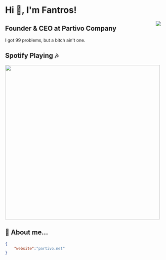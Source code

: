 # Hi 👋, I'm Fantros!
<img align="right" src="https://spotify-github-profile.vercel.app/api/view?uid=31us4ohbcaotjvvfxk5szygl4tle&cover_image=true&theme=default" />

## Founder & CEO at Partivo Company
I got 99 problems, but a bitch ain't one.

## Spotify Playing :notes:
<img src="https://github-readme-stats.vercel.app/api?username=fantros&show_icons=true&theme=dark" width="500" />

## 📃 About me...  
```json
{
    "website":"partivo.net"
}
```
